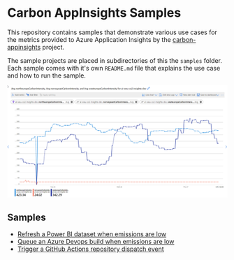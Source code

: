 Carbon AppInsights Samples
==========================

This repository contains samples that demonstrate various use cases for the
metrics provided to Azure Application Insights by the
[carbon-appinsights](https://github.com/cloudyspells/carbon-appinsights) project.

The sample projects are placed in subdirectories of this the `samples` folder.
Each sample comes with it's own `README.md` file that explains the use case and
how to run the sample.

![carbon-appinsights Metrics](./docs/images/log-weu-co2-insights-dev.png)

## Samples

- [Refresh a Power BI dataset when emissions are low](/samples/refresh-pbi-dataset/README.md)
- [Queue an Azure Devops build when emissions are low](/samples/ado-queue-build/README.md)
- [Trigger a GitHub Actions repository dispatch event](/samples/github-repo-dispatch/README.md)
